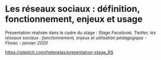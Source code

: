# Les réseaux sociaux : définition, fonctionnement, enjeux et usage
Présentation réalisée dans le cadre du stage : *Stage Facebook, Twitter, les réseaux sociaux : fonctionnement, enjeux et utilisation pédagogique - Florac - janvier 2020*

https://gitpitch.com/helenelax/presentation-stage_RS
